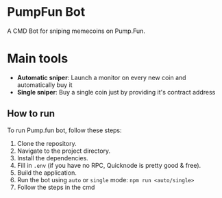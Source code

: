 # PumpFun Bot

A CMD Bot for sniping memecoins on Pump.Fun.

# Main tools

- **Automatic sniper**: Launch a monitor on every new coin and automatically buy it
- **Single sniper**: Buy a single coin just by providing it's contract address

## How to run

To run Pump.fun bot, follow these steps:

1. Clone the repository.
2. Navigate to the project directory.
3. Install the dependencies.
4. Fill in `.env` (if you have no RPC, Quicknode is pretty good & free).
5. Build the application.
6. Run the bot using `auto` or `single` mode: `npm run <auto/single>`
7. Follow the steps in the cmd

